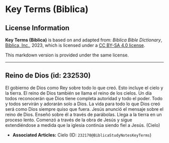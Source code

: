 # Key Terms (Biblica)

## License Information

**Key Terms (Biblica)** is based on and adapted from: _Biblica Bible Dictionary_, [Biblica, Inc.](https://www.biblica.com/), 2023, which is licensed under a [CC BY-SA 4.0 license](https://creativecommons.org/licenses/by-sa/4.0/legalcode.en).

This markdown version is provided under the same license.



--------------------------------

## Reino de Dios (id: 232530)

El gobierno de Dios como Rey sobre todo lo que creó. Esto incluye el cielo y la tierra. El reino de Dios también se llama el reino de los cielos. Un día todos reconocerán que Dios tiene completa autoridad y todo el poder. Todo y todos servirán y adorarán solo a Dios. La vida para todo lo que Dios creó será como Dios siempre quiso que fuera. Jesús anunció el mensaje sobre el reino de Dios. Enseñó sobre él a través de parábolas. Llega a la tierra en un proceso lento. Comenzó a través de la obra de Jesús y sigue extendiéndose a medida que la iglesia continúa siendo fiel a Jesús. (Cielo)

* **Associated Articles:** Cielo (ID: `232170@BiblicaStudyNotesKeyTerms`)

